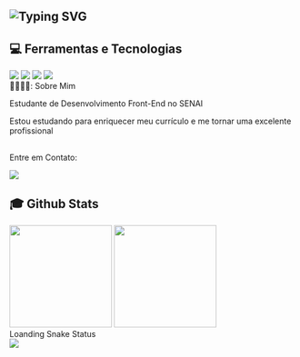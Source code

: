 ## <img src="https://readme-typing-svg.herokuapp.com?font=Fira+Code&pause=1000&color=6318A8&random=false&width=435&lines=Ol%C3%A1%2C+sou+a+Maria+Luiza!" alt="Typing SVG" /></a>

## 💻 Ferramentas e Tecnologias
<div>
  <img src="https://img.shields.io/badge/HTML5-401270?style=for-the-badge&logo=html5&logoColor=white" target="_blank"></a>
  <img src="https://img.shields.io/badge/CSS3-2079f5?style=for-the-badge&logo=css3&logoColor=white" target="_blank"></a>
  <img src="https://img.shields.io/badge/Github-1a1e21?style=for-the-badge&logo=github&logoColor=white" target="_blank"></a>
  <img src="https://img.shields.io/badge/Canva-5cceff?style=for-the-badge&logo=canva&logoColor=black" target="_blank"></a>
</div>  
👾🤍👩‍💻: Sobre Mim


<div>
  <p>Estudante de Desenvolvimento Front-End no SENAI</p>
</div>
  Estou estudando para enriquecer meu currículo e me tornar uma excelente profissional

 ## 
  Entre em Contato:
<div>
  <a href="https://www.instagram.com/marialuiza.cortez/" target="_blank"><img src="https://img.shields.io/badge/-Instagram-%23E4405F?style=for-the-badge&logo=instagram&logoColor=white" target="_blank"></a>
</div>

## :mortar_board: Github Stats
<div>
  <a href="https://github.com/guuhferiani"></a>
  <img height="180em" src="https://github-readme-stats.vercel.app/api?username=Marialuizacortez&show_icons=true&theme=dracula&include_all_commits=true&count_private=true"/>
  <img height="180em" src="https://github-readme-stats.vercel.app/api/top-langs/?username=Marialuizacortez&layout=compact&langs_count=7&theme=dracula"/>
</div>

<div>
Loanding Snake Status
</div>
<div>
  <picture align="center"> 
    <img src="https://github.com/guuhferiani/guuhferiani/blob/main/snake-svg.svg">
  </picture>
</div>


